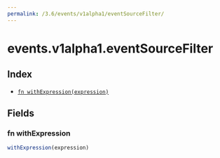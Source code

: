 ```yaml
---
permalink: /3.6/events/v1alpha1/eventSourceFilter/
---
```


# events.v1alpha1.eventSourceFilter



## Index

* [`fn withExpression(expression)`](#fn-withexpression)

## Fields

### fn withExpression

```ts
withExpression(expression)
```

